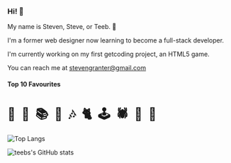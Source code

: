 ### Hi! 👋

My name is Steven, Steve, or Teeb. 🪿

I'm a former web designer now learning to become a full-stack developer.

I'm currently working on my first getcoding project, an HTML5 game.

You can reach me at stevengranter@gmail.com

#### Top 10 Favourites

# 🐠&nbsp;&nbsp;🥾&nbsp;&nbsp;📚&nbsp;&nbsp;🐙&nbsp;&nbsp;🎶&nbsp;&nbsp;🐈&nbsp;&nbsp;🕹️&nbsp;&nbsp;🕷️&nbsp;&nbsp;🌈&nbsp;&nbsp;🌳

![Top Langs](https://github-readme-stats.vercel.app/api/top-langs/?username=stevengranter&size_weight=0.5&count_weight=0.5&theme=transparent)

![teebs's GitHub stats](https://github-readme-stats.vercel.app/api?username=stevengranter&show_icons=true&theme=transparent)

<!--
**stevengranter/stevengranter** is a ✨ _special_ ✨ repository because its `README.md` (this file) appears on your GitHub profile.

Here are some ideas to get you started:

- 🔭 I’m currently working on ...
- 🌱 I’m currently learning ...
- 👯 I’m looking to collaborate on ...
- 🤔 I’m looking for help with ...
- 💬 Ask me about ...
- 📫 How to reach me: ...
- 😄 Pronouns: ...
- ⚡ Fun fact: ...
-->
